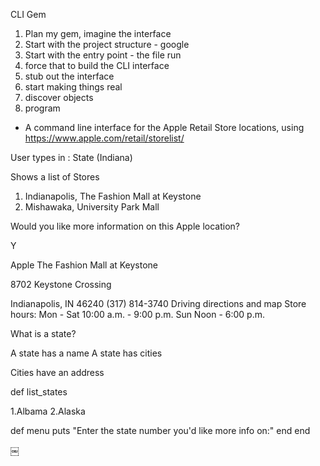 CLI Gem

1. Plan my gem, imagine the interface
2. Start with the project structure - google
3. Start with the entry point - the file run
4. force that to build the CLI interface
5. stub out the interface
6. start making things real
7. discover objects
8. program

- A command line interface for the Apple Retail Store locations, using https://www.apple.com/retail/storelist/





User types in : State (Indiana)

Shows a list of Stores
1. Indianapolis, The Fashion Mall at Keystone
2. Mishawaka, University Park Mall


Would you like more information on this Apple location?

Y

Apple The Fashion Mall at Keystone

8702 Keystone Crossing

Indianapolis, IN 46240
(317) 814-3740
Driving directions and map
Store hours:
Mon - Sat    10:00 a.m. - 9:00 p.m.
Sun    Noon - 6:00 p.m.



What is a state?

A state has a name
A state has cities

Cities have an address











def list_states

1.Albama
2.Alaska


def menu
puts "Enter the state number you'd like more info on:"
end
end



￼
